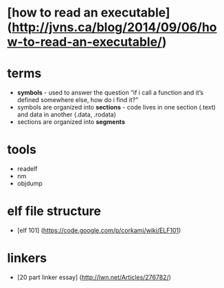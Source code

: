 [how to read an executable] (http://jvns.ca/blog/2014/09/06/how-to-read-an-executable/)
=======================================================================================

terms
=====
* **symbols** - used to answer the question “if i call a function and it’s defined somewhere else, how do i find it?”
* symbols are organized into **sections** - code lives in one section (.text) and data in another (.data, .rodata)
* sections are organized into **segments**

tools
=====
* readelf
* nm
* objdump

elf file structure
==================
* [elf 101] (https://code.google.com/p/corkami/wiki/ELF101)

linkers
=======
* [20 part linker essay] (http://lwn.net/Articles/276782/)
